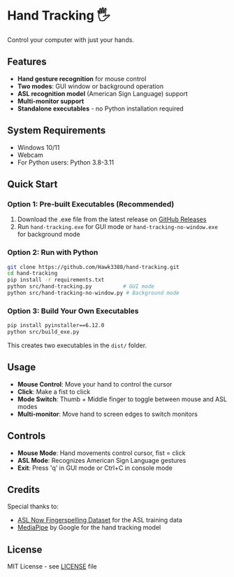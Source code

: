 # Hand Tracking 🖐️

Control your computer with just your hands.

## Features

- **Hand gesture recognition** for mouse control
- **Two modes**: GUI window or background operation
- **ASL recognition model** (American Sign Language) support
- **Multi-monitor support**
- **Standalone executables** - no Python installation required

## System Requirements

- Windows 10/11
- Webcam
- For Python users: Python 3.8-3.11

## Quick Start

### Option 1: Pre-built Executables (Recommended)

1. Download the .exe file from the latest release on [GitHub Releases](https://github.com/Hawk3388/hand-tracking/releases)
2. Run `hand-tracking.exe` for GUI mode or `hand-tracking-no-window.exe` for background mode

### Option 2: Run with Python

```bash
git clone https://github.com/Hawk3388/hand-tracking.git
cd hand-tracking
pip install -r requirements.txt
python src/hand-tracking.py          # GUI mode
python src/hand-tracking-no-window.py # Background mode
```

### Option 3: Build Your Own Executables

```bash
pip install pyinstaller==6.12.0
python src/build_exe.py
```

This creates two executables in the `dist/` folder.

## Usage

- **Mouse Control**: Move your hand to control the cursor
- **Click**: Make a fist to click
- **Mode Switch**: Thumb + Middle finger to toggle between mouse and ASL modes
- **Multi-monitor**: Move hand to screen edges to switch monitors

## Controls

- **Mouse Mode**: Hand movements control cursor, fist = click
- **ASL Mode**: Recognizes American Sign Language gestures
- **Exit**: Press 'q' in GUI mode or Ctrl+C in console mode

## Credits

Special thanks to:

- [ASL Now Fingerspelling Dataset](https://huggingface.co/datasets/sid220/asl-now-fingerspelling) for the ASL training data
- [MediaPipe](https://ai.google.dev/edge/mediapipe/solutions/guide?hl=de) by Google for the hand tracking model

## License

MIT License - see [LICENSE](LICENSE) file
